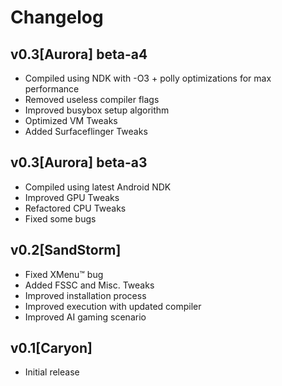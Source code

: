 
# Changelog

## v0.3[Aurora] beta-a4

- Compiled using NDK with -O3 + polly optimizations for max performance
- Removed useless compiler flags
- Improved busybox setup algorithm
- Optimized VM Tweaks
- Added Surfaceflinger Tweaks

## v0.3[Aurora] beta-a3

- Compiled using latest Android NDK
- Improved GPU Tweaks
- Refactored CPU Tweaks
- Fixed some bugs

## v0.2[SandStorm]

- Fixed XMenu™ bug
- Added FSSC and Misc. Tweaks
- Improved installation process
- Improved execution with updated compiler
- Improved AI gaming scenario

## v0.1[Caryon]

- Initial release